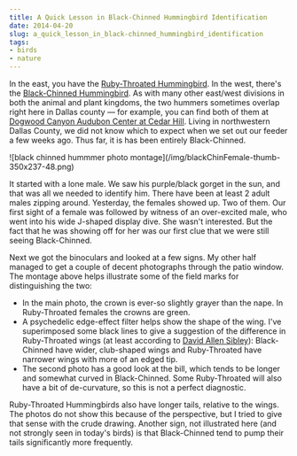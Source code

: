 ```yaml
---
title: A Quick Lesson in Black-Chinned Hummingbird Identification
date: 2014-04-20
slug: a_quick_lesson_in_black-chinned_hummingbird_identification
tags:
- birds
- nature
---
```


In the east, you have the [Ruby-Throated
Hummingbird](https://birds.audubon.org/birds/ruby-throated-hummingbird). In the west, there's the [Black-Chinned
Hummingbird](https://birds.audubon.org/birds/black-chinned-hummingbird). As with many other east/west divisions in both the animal and
plant kingdoms, the two hummers sometimes overlap right here in Dallas county
&mdash; for example, you can find both of them at [Dogwood Canyon Audubon Center at Cedar
Hill](https://dogwoodcanyon.audubon.org/). Living in northwestern Dallas County, we did not know which to expect
when we set out our feeder a few weeks ago. Thus far, it is has been entirely
Black-Chinned.

<div class="text--center">
![black chinned hummmer photo montage](/img/blackChinFemale-thumb-350x237-48.png)
</div>

<!-- truncate -->

It started with a lone male. We saw his purple/black gorget in the sun,
and that was all we needed to identify him. There have been at least 2 adult
males zipping around. Yesterday, the females showed up. Two of them. Our first
sight of a female was followed by witness of an over-excited male, who went into
his wide J-shaped display dive. She wasn't interested. But the fact that he was
showing off for her was our first clue that we were still seeing Black-Chinned.

Next we got the binoculars and looked at a few signs. My other half managed to
get a couple of decent photographs through the patio window.  The montage above
helps illustrate some of the field marks for distinguishing the two:

* In the main photo, the crown is ever-so slightly grayer than the nape. In
  Ruby-Throated females the crowns are green.
* A psychedelic edge-effect filter helps show the shape of the wing. I've
  superimposed some black lines to give a suggestion of the difference in
  Ruby-Throated wings (at least according to [David Allen
  Sibley](https://www.sibleyguides.com)): Black-Chinned have wider, club-shaped
  wings and Ruby-Throated have narrower wings with more of an edged tip.
* The second photo has a good look at the bill, which tends to be longer and
  somewhat curved in Black-Chinned. Some Ruby-Throated will also have a bit of
  de-curvature, so this is  not a perfect diagnostic.

Ruby-Throated Hummingbirds also have longer tails, relative to the wings. The
photos do not show this because of the perspective, but I tried to give that
sense with the crude drawing. Another sign, not illustrated here (and not
strongly seen in today's birds) is that Black-Chinned tend to pump their tails
significantly more frequently.
